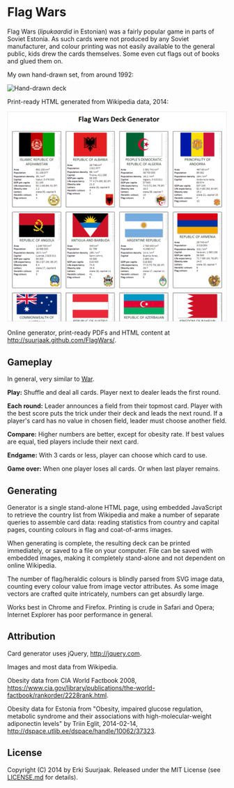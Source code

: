 Flag Wars
=========

Flag Wars (*lipukaardid* in Estonian) was a fairly popular game in parts of
Soviet Estonia. As such cards were not produced by any Soviet manufacturer, and
colour printing was not easily available to the general public, kids drew the
cards themselves. Some even cut flags out of books and glued them on.

My own hand-drawn set, from around 1992:

![Hand-drawn deck](/suurjaak/FlagWars/blob/gh-pages/images/th_handmade.jpg)

Print-ready HTML generated from Wikipedia data, 2014:

![Printable deck](images/th_generated.png)

Online generator, print-ready PDFs and HTML content at 
http://suurjaak.github.com/FlagWars/.


Gameplay
--------

In general, very similar to [War](http://en.wikipedia.org/wiki/War_(card_game)).

**Play:** Shuffle and deal all cards. Player next to dealer leads the first round.

**Each round:** Leader announces a field from their topmost card. 
Player with the best score puts the trick under their deck and leads the next round. 
If a player's card has no value in chosen field, leader must choose another field.

**Compare:** Higher numbers are better, except for obesity rate.
If best values are equal, tied players include their next card.

**Endgame:** With 3 cards or less, player can choose which card to use.

**Game over:** When one player loses all cards. Or when last player remains.


Generating
----------

Generator is a single stand-alone HTML page, using embedded JavaScript to 
retrieve the country list from Wikipedia and make a number of separate
queries to assemble card data: reading statistics from country and capital
pages, counting colours in flag and coat-of-arms images.

When generating is complete, the resulting deck can be printed immediately,
or saved to a file on your computer. File can be saved with embedded images,
making it completely stand-alone and not dependent on online Wikipedia.

The number of flag/heraldic colours is blindly parsed from SVG image data,
counting every colour value from image vector attributes. As some image vectors
are crafted quite intricately, numbers can get absurdly large.

Works best in Chrome and Firefox. Printing is crude in Safari and Opera;
Internet Explorer has poor performance in general.


Attribution
-----------

Card generator uses jQuery, http://jquery.com.

Images and most data from Wikipedia.

Obesity data from CIA World Factbook 2008,
https://www.cia.gov/library/publications/the-world-factbook/rankorder/2228rank.html.

Obesity data for Estonia from "Obesity, impaired glucose regulation, metabolic 
syndrome and their associations with high-molecular-weight adiponectin levels" 
by Triin Eglit, 2014-02-14, http://dspace.utlib.ee/dspace/handle/10062/37323.


License
-------

Copyright (C) 2014 by Erki Suurjaak.
Released under the MIT License (see [LICENSE.md](LICENSE.md) for details).
